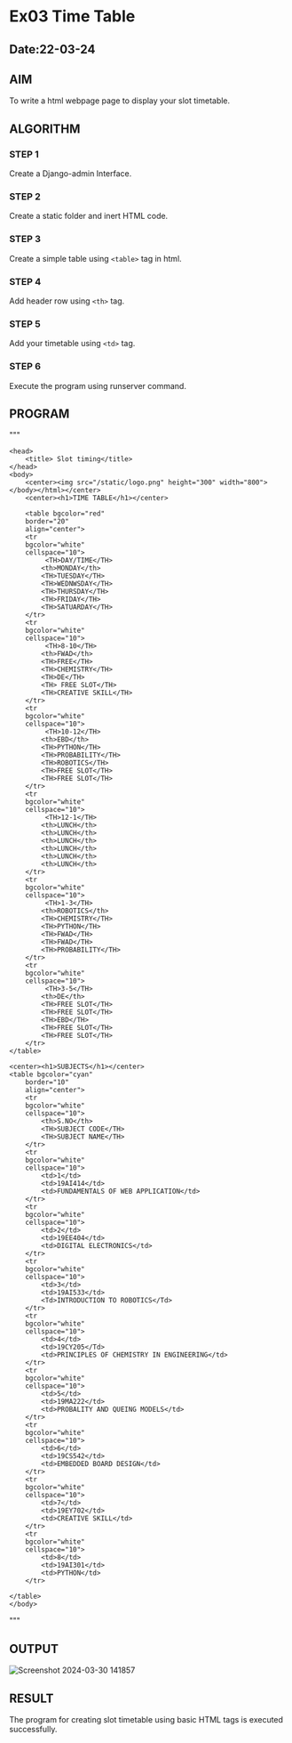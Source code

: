 # Ex03 Time Table
## Date:22-03-24

## AIM
To write a html webpage page to display your slot timetable.

## ALGORITHM
### STEP 1
Create a Django-admin Interface.

### STEP 2
Create a static folder and inert HTML code.

### STEP 3
Create a simple table using ```<table>``` tag in html.

### STEP 4
Add header row using ```<th>``` tag.

### STEP 5
Add your timetable using ```<td>``` tag.

### STEP 6
Execute the program using runserver command.

## PROGRAM
"""
<html>
  
    <head>
        <title> Slot timing</title>
    </head>
    <body>
        <center><img src="/static/logo.png" height="300" width="800"></body></html></center>
        <center><h1>TIME TABLE</h1></center>
        
        <table bgcolor="red"
        border="20" 
        align="center">
        <tr
        bgcolor="white"
        cellspace="10">
             <TH>DAY/TIME</TH>
            <th>MONDAY</th>
            <TH>TUESDAY</TH>
            <TH>WEDNWSDAY</TH>
            <TH>THURSDAY</TH>
            <TH>FRIDAY</TH>
            <TH>SATUARDAY</TH>
        </tr>
        <tr
        bgcolor="white"
        cellspace="10">
             <TH>8-10</TH>
            <th>FWAD</th>
            <TH>FREE</TH>
            <TH>CHEMISTRY</TH>
            <TH>DE</TH>
            <TH> FREE SLOT</TH>
            <TH>CREATIVE SKILL</TH>
        </tr>
        <tr
        bgcolor="white"
        cellspace="10">
             <TH>10-12</TH>
            <th>EBD</th>
            <TH>PYTHON</TH>
            <TH>PROBABILITY</TH>
            <TH>ROBOTICS</TH>
            <TH>FREE SLOT</TH>
            <TH>FREE SLOT</TH>
        </tr>
        <tr
        bgcolor="white"
        cellspace="10">
             <TH>12-1</TH>
            <th>LUNCH</th>
            <th>LUNCH</th>
            <th>LUNCH</th>
            <th>LUNCH</th>
            <th>LUNCH</th>
            <th>LUNCH</th>
        </tr>
        <tr
        bgcolor="white"
        cellspace="10">
             <TH>1-3</TH>
            <th>ROBOTICS</th>
            <TH>CHEMISTRY</TH>
            <TH>PYTHON</TH>
            <TH>FWAD</TH>
            <TH>FWAD</TH>
            <TH>PROBABILITY</TH>
        </tr>
        <tr
        bgcolor="white"
        cellspace="10">
             <TH>3-5</TH>
            <th>DE</th>
            <TH>FREE SLOT</TH>
            <TH>FREE SLOT</TH>
            <TH>EBD</TH>
            <TH>FREE SLOT</TH>
            <TH>FREE SLOT</TH>
        </tr>
    </table>
    
    <center><h1>SUBJECTS</h1></center>
    <table bgcolor="cyan"
        border="10" 
        align="center">
        <tr
        bgcolor="white"
        cellspace="10">
            <th>S.NO</th>
            <TH>SUBJECT CODE</TH>
            <TH>SUBJECT NAME</TH>
        </tr>
        <tr
        bgcolor="white"
        cellspace="10">
            <td>1</td>
            <td>19AI414</td>
            <td>FUNDAMENTALS OF WEB APPLICATION</td>
        </tr>
        <tr
        bgcolor="white"
        cellspace="10">
            <td>2</td>
            <td>19EE404</td>
            <td>DIGITAL ELECTRONICS</td>
        </tr>
        <tr
        bgcolor="white"
        cellspace="10">
            <td>3</td>
            <td>19AI533</td>
            <Td>INTRODUCTION TO ROBOTICS</Td>
        </tr>
        <tr
        bgcolor="white"
        cellspace="10">
            <td>4</td>
            <td>19CY205</Td>
            <td>PRINCIPLES OF CHEMISTRY IN ENGINEERING</td>
        </tr>
        <tr
        bgcolor="white"
        cellspace="10">
            <td>5</td>
            <td>19MA222</td>
            <td>PROBALITY AND QUEING MODELS</td>
        </tr>
        <tr
        bgcolor="white"
        cellspace="10">
            <td>6</td>
            <td>19CS542</td>
            <td>EMBEDDED BOARD DESIGN</td>
        </tr>
        <tr
        bgcolor="white"
        cellspace="10">
            <td>7</td>
            <td>19EY702</td>
            <td>CREATIVE SKILL</td>
        </tr>
        <tr
        bgcolor="white"
        cellspace="10">
            <td>8</td>
            <td>19AI301</td>
            <td>PYTHON</td>
        </tr>

    </table>
    </body>
</html>


"""



## OUTPUT
![Screenshot 2024-03-30 141857](https://github.com/sakamalesh/slot/assets/149148235/84824ecc-a2aa-4ff1-a042-16b7b04442d3)


## RESULT
The program for creating slot timetable using basic HTML tags is executed successfully.
